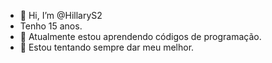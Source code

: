 - 👋 Hi, I’m @HillaryS2
- Tenho 15 anos. 
- 🌱 Atualmente estou aprendendo códigos de programação.
- 💞️ Estou tentando sempre dar meu melhor.
<!---
HillaryS2/HillaryS2 is a ✨ special ✨ repository because its `README.md` (this file) appears on your GitHub profile.
You can click the Preview link to take a look at your changes.
--->
